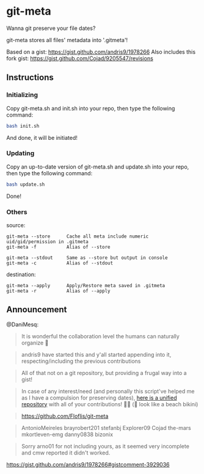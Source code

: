 # git-meta

Wanna git preserve your file dates?

git-meta stores all files' metadata into '.gitmeta'!

Based on a gist: https://gist.github.com/andris9/1978266
Also includes this fork gist: https://gist.github.com/Cojad/9205547/revisions

## Instructions

### Initializing

Copy git-meta.sh and init.sh into your repo, then type the following command:

```bash
bash init.sh
```

And done, it will be initiated!

### Updating

Copy an up-to-date version of git-meta.sh and update.sh into your repo, then type the following command:

```bash
bash update.sh
```

Done!

### Others

source:

    git-meta --store      Cache all meta include numeric uid/gid/permission in .gitmeta
    git-meta -f           Alias of --store

    git-meta --stdout     Same as --store but output in console
    git-meta -c           Alias of --stdout

    

destination:

    git-meta --apply      Apply/Restore meta saved in .gitmeta
    git-meta -r           Alias of --apply
    

## Announcement

@DaniMesq:

> It is wonderful the collaboration level the humans can naturally organize 🥰

> andris9 have started this and y'all started appending into it, respecting/including the previous contributions

> All of that not on a git repository, but providing a frugal way into a gist!

> 
> In case of any interest/need (and personally this script've helped me as I have a compulsion for preserving dates), [here is a unified repository](https://github.com/Floflis/git-meta) with all of your contributions! 🎉🥳 (🎊 look like a beach bikini)
> 

> https://github.com/Floflis/git-meta
> 

> AntonioMeireles brayrobert201 stefanbj Explorer09 Cojad the-mars mkortleven-emg danny0838 bizonix
> 

> Sorry arno01 for not including yours, as it seemed very incomplete and cmw reported it didn't worked.

https://gist.github.com/andris9/1978266#gistcomment-3929036

